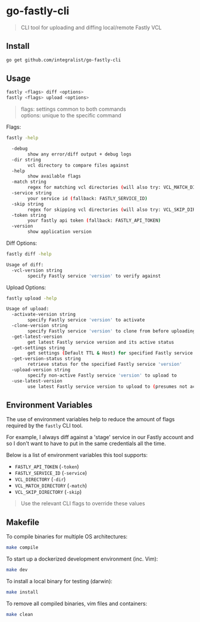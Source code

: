 # go-fastly-cli

> CLI tool for uploading and diffing local/remote Fastly VCL

## Install

```bash
go get github.com/integralist/go-fastly-cli
```

## Usage

```bash
fastly <flags> diff <options>
fastly <flags> upload <options>
```

> flags: settings common to both commands  
> options: unique to the specific command

Flags:

```bash
fastly -help

  -debug
        show any error/diff output + debug logs
  -dir string
        vcl directory to compare files against 
  -help
        show available flags
  -match string
        regex for matching vcl directories (will also try: VCL_MATCH_DIRECTORY)
  -service string
        your service id (fallback: FASTLY_SERVICE_ID) 
  -skip string
        regex for skipping vcl directories (will also try: VCL_SKIP_DIRECTORY) 
  -token string
        your fastly api token (fallback: FASTLY_API_TOKEN) 
  -version
        show application version
```

Diff Options:

```bash
fastly diff -help

Usage of diff:
  -vcl-version string
        specify Fastly service 'version' to verify against
```

Upload Options:

```bash
fastly upload -help

Usage of upload:
  -activate-version string
        specify Fastly service 'version' to activate
  -clone-version string
        specify Fastly service 'version' to clone from before uploading to
  -get-latest-version
        get latest Fastly service version and its active status
  -get-settings string
        get settings (Default TTL & Host) for specified Fastly service version (version number or latest)
  -get-version-status string
        retrieve status for the specified Fastly service 'version'
  -upload-version string
        specify non-active Fastly service 'version' to upload to
  -use-latest-version
        use latest Fastly service version to upload to (presumes not activated)
```

## Environment Variables

The use of environment variables help to reduce the amount of flags required by the `fastly` CLI tool.

For example, I always diff against a 'stage' service in our Fastly account and so I don't want to have to put in the same credentials all the time.

Below is a list of environment variables this tool supports:

* `FASTLY_API_TOKEN` (`-token`)
* `FASTLY_SERVICE_ID` (`-service`)
* `VCL_DIRECTORY` (`-dir`)
* `VCL_MATCH_DIRECTORY` (`-match`)
* `VCL_SKIP_DIRECTORY` (`-skip`)

> Use the relevant CLI flags to override these values

## Makefile

To compile binaries for multiple OS architectures:

```bash
make compile
```

To start up a dockerized development environment (inc. Vim):

```bash
make dev
```

To install a local binary for testing (darwin):

```bash
make install
```

To remove all compiled binaries, vim files and containers:

```bash
make clean
```
